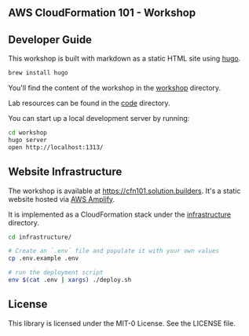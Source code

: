 ## AWS CloudFormation 101 - Workshop

## Developer Guide

This workshop is built with markdown as a static HTML site using [hugo](http://gohugo.io).

```bash
brew install hugo
```

You'll find the content of the workshop in the [workshop](workshop/) directory.

Lab resources can be found in the [code](code/) directory. 

You can start up a local development server by running:

```bash
cd workshop
hugo server
open http://localhost:1313/
```

## Website Infrastructure

The workshop is available at https://cfn101.solution.builders. It's a static website
hosted via [AWS Amplify](https://aws.amazon.com/amplify/).

It is implemented as a CloudFormation stack under the [infrastructure](infrastructure/) directory.

```bash
cd infrastructure/

# Create an `.env` file and populate it with your own values
cp .env.example .env

# run the deployment script
env $(cat .env | xargs) ./deploy.sh
```

## License

This library is licensed under the MIT-0 License. See the LICENSE file.
